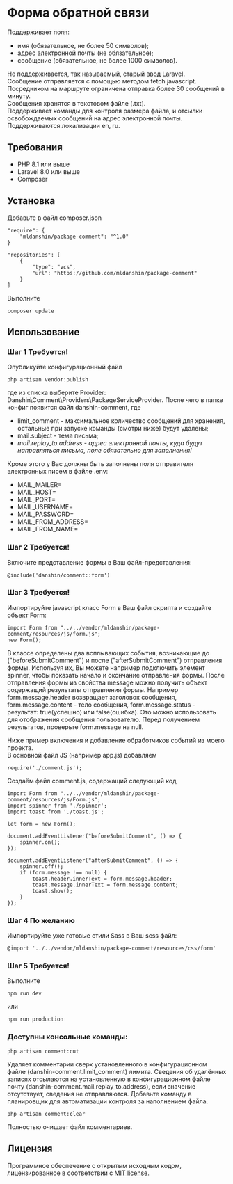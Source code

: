 # Форма обратной связи 
Поддерживает поля:
- имя (обязательное, не более 50 символов);
- адрес электронной почты (не обязательное);
- сообщение (обязательное, не более 1000 символов).

Не поддерживается, так называемый, старый ввод Laravel.  
Сообщение отправляется с помощью методом fetch javascript.  
Посредником на маршруте ограничена отправка более 30 сообщений в минуту.  
Сообщения хранятся в текстовом файле (.txt).  
Поддерживает команды для контроля размера файла, и отсылки освобождаемых сообщений на адрес электронной почты.  
Поддерживаются локализации en, ru.  

## Требования
- PHP 8.1 или выше  
- Laravel 8.0  или выше
- Composer

## Установка
Добавьте в файл composer.json  

    "require": {
        "mldanshin/package-comment": "^1.0"
    }

    "repositories": [
        {
            "type": "vcs",
            "url": "https://github.com/mldanshin/package-comment"
        }
    ]

Выполните

    composer update

## Использование
### Шаг 1 **Требуется!**
Опубликуйте конфигурационный файл

    php artisan vendor:publish

где из списка выберите Provider: Danshin\Comment\Providers\PackegeServiceProvider. После чего в папке конфиг появится файл danshin-comment, где  

- limit_comment - максимальное количество сообщений для хранения, остальные при запуске команды (смотри ниже) будут удалены;
- mail.subject - тема письма;
- *mail.replay_to.address - адрес электронной почты, куда будут направляться письма, поле обязательно для заполнения!*

Кроме этого у Вас должны быть заполнены поля отправителя электронных писем в файле .env:
- MAIL_MAILER=
- MAIL_HOST=
- MAIL_PORT=
- MAIL_USERNAME=
- MAIL_PASSWORD=
- MAIL_FROM_ADDRESS=
- MAIL_FROM_NAME=

### Шаг 2 **Требуется!**
Включите представление формы в Ваш файл-представления:

    @include('danshin/comment::form')

### Шаг 3 **Требуется!**
Импортируйте javascript класс Form в Ваш файл скрипта и создайте объект Form:

    import Form from "../../vendor/mldanshin/package-comment/resources/js/form.js";
    new Form();

В классе определены два всплывающих события, возникающие до ("beforeSubmitComment") и после ("afterSubmitComment") отправления формы. Используя их, Вы можете например подключить элемент spinner, чтобы показать начало и окончание отправления формы. После отправления формы из свойства message можно получить объект содержащий результаты отправления формы. Например 
form.message.header возвращает заголовок сообщения, form.message.content - тело сообщения, form.message.status - результат: true(успешно) или false(ошибка). Это можно использовать для отображения сообщения пользователю. Перед получением результатов, проверьте form.message на null.  

Ниже пример включения и добавление обработчиков событий из моего проекта.  
В основной файл JS (например app.js) добавляем

    require('./comment.js');

Создаём файл comment.js, содержащий следующий код

    import Form from "../../vendor/mldanshin/package-comment/resources/js/Form.js";
    import spinner from './spinner';
    import toast from './toast.js';

    let form = new Form();

    document.addEventListener("beforeSubmitComment", () => {
        spinner.on();
    });

    document.addEventListener("afterSubmitComment", () => {
        spinner.off();
        if (form.message !== null) {
            toast.header.innerText = form.message.header;
            toast.message.innerText = form.message.content;
            toast.show();
        }
    });

### Шаг 4 **По желанию**
Импортируйте уже готовые стили Sass в Ваш scss файл:

    @import '../../vendor/mldanshin/package-comment/resources/css/form'

### Шаг 5 **Требуется!**
Выполните

    npm run dev
или

    npm run production

### Доступны консольные команды:

    php artisan comment:cut
    
Удаляет комментарии сверх установленного в конфигурационном файле (danshin-comment.limit_comment) лимита. Сведения об удалённых записях отсылаются на установленную в конфигурационном файле почту (danshin-comment.mail.replay_to.address), если значение отсутствует, сведения не отправляются. Добавьте команду в планировщик  для автоматизации контроля за наполнением файла.

    php artisan comment:clear
    
Полностью очищает файл комментариев.

## Лицензия

Программное обеспечение с открытым исходным кодом, лицензированное в соответствии с [MIT license](https://opensource.org/licenses/MIT).
 